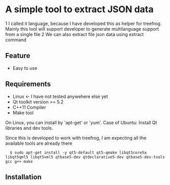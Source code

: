 # A simple tool to extract JSON data
  
  1 I called it language, because I have developed this as helper for treefrog. Mainly this tool will support developer to generate multilanguage support from a single file
  2 We can also extract file json data using extract command


Feature
--------
* Easy to use


Requirements
------------
* Linux <- I have not tested anywehere else yet
* Qt toolkit version >= 5.2
* C++11 Compiler
* Make tool

On Linux, you can install by 'apt-get' or 'yum'. Case of Ubuntu:
Install Qt libraries and dev tools.

Since this is developed to work with treefrog, I am expecting all the available tools are already there

```
  $ sudo apt-get install -y qt5-default qt5-qmake libqt5core5a libqt5qml5 libqt5xml5 qtbase5-dev qtdeclarative5-dev qtbase5-dev-tools gcc g++ make
```


Installation
---

